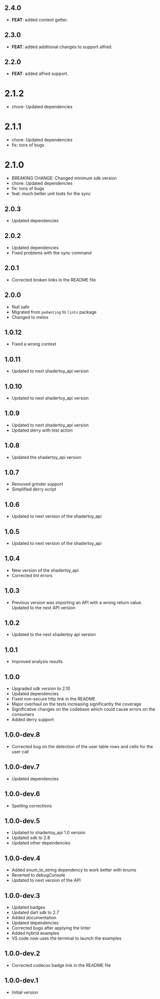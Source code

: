 ## 2.4.0

 - **FEAT**: added context getter.

## 2.3.0

 - **FEAT**: added additional changes to support alfred.

## 2.2.0

 - **FEAT**: added alfred support.

# 2.1.2

- chore: Updated dependencies

# 2.1.1

- chore: Updated dependencies
- fix: tons of bugs

# 2.1.0

- BREAKING CHANGE: Changed minimum sdk version
- chore: Updated dependencies
- fix: tons of bugs
- feat: much better unit tests for the sync

## 2.0.3

- Updated dependencies

## 2.0.2

- Updated dependencies
- Fixed problems with the sync command

## 2.0.1

- Corrected broken links in the README file

## 2.0.0

- Null safe
- Migrated from `pedanting` to `lints` package
- Changed to melos

## 1.0.12

- Fixed a wrong context

## 1.0.11

- Updated to next shadertoy_api version

## 1.0.10

- Updated to next shadertoy_api version

## 1.0.9

- Updated to next shadertoy_api version
- Updated derry with test action

## 1.0.8

- Updated the shadertoy_api version

## 1.0.7

- Removed grinder support
- Simplified derry script

## 1.0.6

- Updated to next version of the shadertoy_api

## 1.0.5

- Updated to next version of the shadertoy_api

## 1.0.4

- New version of the shadertoy_api
- Corrected lint errors

## 1.0.3

- Previous version was importing an API with a wrong return value. Updated to the next API version

## 1.0.2

- Updated to the next shadertoy api version

## 1.0.1

- Improved analysis results

## 1.0.0

- Upgraded sdk version to 2.10
- Updated dependencies
- Fixed non-secure http link in the README
- Major overhaul on the tests increasing significantly the coverage
- Significative changes on the codebase which could cause errors on the consumers
- Added derry support

## 1.0.0-dev.8

- Corrected bug on the detection of the user table rows and cells for the user call

## 1.0.0-dev.7

- Updated dependencies

## 1.0.0-dev.6

- Spelling corrections

## 1.0.0-dev.5

- Updated to shadertoy_api 1.0 version
- Updated sdk to 2.8
- Updated other dependencies

## 1.0.0-dev.4
- Added enum_to_string dependency to work better with enums
- Reverted to debugConsole
- Updated to next version of the API

## 1.0.0-dev.3

- Updated badges
- Updated dart sdk to 2.7
- Added documentation
- Updated dependencies
- Corrected bugs after applying the linter
- Added hybrid examples
- VS code now uses the terminal to launch the examples

## 1.0.0-dev.2

- Corrected codecov badge link in the README file

## 1.0.0-dev.1

- Initial version